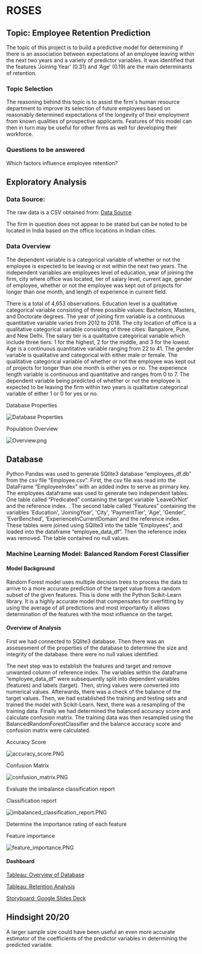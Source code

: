 # ROSES

## Topic:  Employee Retention Prediction

The topic of this project is to build a predictive model for determining if there is an association between expectations of an employee leaving within the next two years and a variety of predictor variables. It was identified that the features 'Joining Year' (0.31) and ‘Age’ (0.19) are the main determinants of retention. 


### Topic Selection

The reasoning behind this topic is to assist the firm's human resource department to improve its selection of future employees based on reasonably determined expectations of the longevity of their employment from known qualities of prospective applicants. Features of this model can then in turn may be useful for other firms as well for developing their workforce.

### Questions to be answered 

Which factors influence employee retention? 

## Exploratory Analysis

### Data Source:

The raw data is a CSV obtained from: 
[Data Source](https://www.kaggle.com/datasets/tejashvi14/employee-future-prediction)

The firm in question does not appear to be stated but can be noted to be located in India based on the office locations in Indian cities.

### Data Overview

The dependent variable is a categorical variable of whether or not the employee is expected to be leaving or not within the next two years. The independent variables are employees level of education, year of joining the firm, city where office was located, tier of salary level, current age, gender of employee, whether or not the employee was kept out of projects for longer than one month, and length of experience in current field.

There is a total of 4,653 observations. Education level is a qualitative categorical variable consisting of three possible values: Bachelors, Masters, and Doctorate degrees. The year of joining firm variable is a continuous quantitative variable varies from 2012 to 2018. The city location of office is a qualitative categorical variable consisting of three cities: Bangalore, Pune, and New Delhi. The salary tier is a qualitative categorical variable which include three tiers: 1 for the highest, 2 for the middle, and 3 for the lowest. Age is a continuous quantitative variable ranging from 22 to 41. The gender variable is qualitative and categorical with either male or female. The qualitative categorical variable of whether or not the employee was kept out of projects for longer than one month is either yes or no. The experience length variable is continuous and quantitative and ranges from 0 to 7. The dependent variable being predicted of whether or not the employee is expected to be leaving the firm within two years is qualitative categorical variable of either 1 or 0 for yes or no.

Database Properties

![Database Properties](Images/df_properties.PNG)

Population Overview

![Overview.png](Images/Overview.png)

## Database

Python Pandas was used to generate SQlite3 database “employees_df.db”  from the csv file “Employee.csv". First, the csv file was read into the DataFrame  “EmployeeIndex” with an added index to serve as primary key. The employees dataframe was used to generate two independent tables. One table called “Predicated” containing the target variable ‘LeaveOrNot’ and the reference index. . The second table called “Features”  containing the variables 'Education', 'JoiningYear', 'City', 'PaymentTier', 'Age', 'Gender', 'EverBenched', ‘ExperienceInCurrentDomain’ and the reference index. These tables were joined using SQlite3 into the table “Employees”, and loaded into the dataframe “employee_data_df”. Then the reference index was removed. The table contained no null values. 

### Machine Learning Model: Balanced Random Forest Classifier 

####  Model Background 

Random Forest model uses multiple decision trees to process the data to arrive to a more accurate prediction of the target value from a random subset of the given features. This is done with the Python Scikit-Learn library. It is a highly accurate model that compensates for overfitting by using the average of all predictions and most importantly it allows determination of the features with the most influence on the target.

#### Overview of Analysis

First we had connected to SQlite3 database. Then there was an assesesment of the properties of the database to determine the size and integrity of the database. there were no null values identified. 

The next step was to establish the features and target and remove unwanted column of reference index. The variables within the dataframe “employee_data_df” were subsequently split into dependent variables (features) and labels (target). Then, string values were converted into numerical values.  Afterwards, there was a check of the balance of the target values. Then, we had established the training and testing sets and trained the model with Scikit-Learn. Next, there was a resampling of the training data. Finally we had determined the balanced accuracy score and calculate confusion matrix. The training data was then resampled using the BalancedRandomForestClassifier and the balance accuracy score and confusion matrix were calculated.

Accuracy Score

![accuracy_score.PNG](Images/accuracy_score.PNG)

Confusion Matrix

![confusion_matrix.PNG](Images/confusion_matrix.PNG)

Evaluate the imbalance classification report

Classification report

![imbalanced_classification_report.PNG](Images/imbalanced_classification_report.PNG)

Determine the importance rating of each feature

Feature importance

![feature_importance.PNG](Images/feature_importance.PNG)



#### Dashboard

[Tableau: Overview of Database](https://public.tableau.com/views/Overview_16731458673560/OVERVIEW_1?:language=en-US&:display_count=n&:origin=viz_share_link)

[Tableau: Retention Analysis](https://public.tableau.com/views/Retention_16732215158480/Retention?:language=en-US&:display_count=n&:origin=viz_share_link)

[Storyboard: Google Slides Deck](https://docs.google.com/presentation/d/11nI3bnTZ_aNHQ7Y5MTrajRxB8Ei72jOw0DZO89j0-Bw/edit?usp=sharing)


## Hindsight 20/20

A larger sample size could have been useful an even more accurate estimator of the coefficients of the predictor variables in determining the predicted variable.

